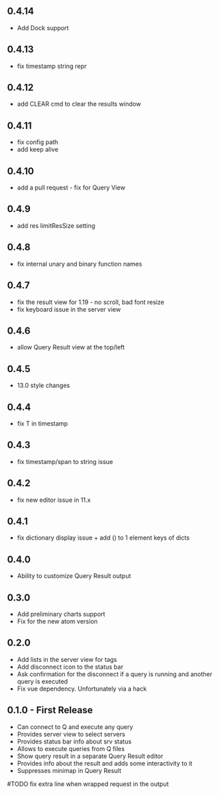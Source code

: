 ## 0.4.14
* Add Dock support

## 0.4.13
* fix timestamp string repr

## 0.4.12
* add CLEAR cmd to clear the results window

## 0.4.11
* fix config path
* add keep alive

## 0.4.10
* add a pull request - fix for Query View

## 0.4.9
* add res limitResSize setting

## 0.4.8
* fix internal unary and binary function names

## 0.4.7
* fix the result view for 1.19 - no scroll, bad font resize
* fix keyboard issue in the server view

## 0.4.6
* allow Query Result view at the top/left

## 0.4.5
* 13.0 style changes

## 0.4.4
* fix T in timestamp

## 0.4.3
* fix timestamp/span to string issue

## 0.4.2
* fix new editor issue in 11.x

## 0.4.1
* fix dictionary display issue + add () to 1 element keys of dicts

## 0.4.0
* Ability to customize Query Result output

## 0.3.0
* Add preliminary charts support
* Fix for the new atom version

## 0.2.0
* Add lists in the server view for tags
* Add disconnect icon to the status bar
* Ask confirmation for the disconnect if a query is running and another query is executed
* Fix vue dependency. Unfortunately via a hack

## 0.1.0 - First Release
* Can connect to Q and execute any query
* Provides server view to select servers
* Provides status bar info about srv status
* Allows to execute queries from Q files
* Show query result in a separate Query Result editor
* Provides info about the result and adds some interactivity to it
* Suppresses minimap in Query Result

#TODO fix extra line when wrapped request in the output
